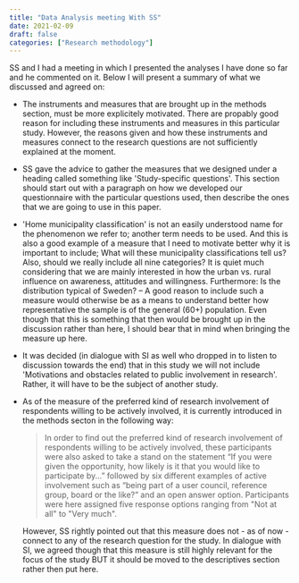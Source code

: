 ```yaml
---
title: "Data Analysis meeting With SS"
date: 2021-02-09
draft: false
categories: ["Research methodology"]
---
```


SS and I had a meeting in which I presented the analyses I have done so far and he commented on it. Below I will present a summary of what we discussed and agreed on:

* The instruments and measures that are brought up in the methods section, must be more explicitely motivated. There are propably good reason for including these instruments and measures in this particular study. However, the reasons given and how these instruments and measures connect to the research questions are not sufficiently explained at the moment.

* SS gave the advice to gather the measures that we designed under a heading called something like 'Study-specific questions'. This section should start out with a paragraph on how we developed our questionnaire with the particular questions used, then describe the ones that we are going to use in this paper.

* 'Home municipality classification' is not an easily understood name for the phenomenon we refer to; another term needs to be used. And this is also a good example of a measure that I need to motivate better why it is important to include; What will these municipality classifications tell us? Also, should we really include all nine categories? It is quiet much considering that we are mainly interested in how the urban vs. rural influence on awareness, attitudes and willingness. Furthermore: Is the distribution typical of Sweden? – A good reason to include such a measure would otherwise be as a means to understand better how representative the sample is of the general (60+) population. Even though that this is something that then would be brought up in the discussion rather than here, I should bear that in mind when bringing the measure up here. 

* It was decided (in dialogue with SI as well who dropped in to listen to discussion towards the end) that in this study we will not include 'Motivations and obstacles related to public involvement in research'. Rather, it will have to be the subject of another study.

* As of the measure of the preferred kind of research involvement of respondents willing to be actively involved, it is currently introduced in the methods secton in the following way:

  > In order to find out the preferred kind of research involvement of respondents willing to be actively involved, these participants were also asked to take a stand on the statement “If you were given the opportunity, how likely is it that you would like to participate by...” followed by six different examples of active involvement such as “being part of a user council, reference group, board or the like?” and an open answer option. Participants were here assigned five response options ranging from "Not at all" to "Very much".

  However, SS rightly pointed out that this measure does not - as of now - connect to any of the research question for the study. In dialogue with SI, we agreed though that this measure is still highly relevant for the focus of the study BUT it should be moved to the descriptives section rather then put here.



<!--
3.7 - Måste kolla om att man har fyllt 'Övrigt' här om det verkligen är aktivt deltagande.

- Put "Have you been actively involved.." as a confounder

- Bivariate analysis was skipped. Should it be included? Maybe since it is not so theoretically-driven. With co-variates...
- In an explanatory analysis it could be good

Do a bivariate analysis for each of the predictive variables towards the dependent variable.

Susanne Ullén -- a statistician that can be contacted once I get a grip of the material. She can help has with the validity. Book a meeting with her together with Steven (and Susanne) - book an online meeting with her now. She needs about two weeks notice in advance. Book 1-1.5 hour with her. 

Collinearity analysis
Bivariate analysis


16 februari kl. 9-11 -- skicka Zoom-länk till honom 

Using Multivariate Statistics
Tabachnik & Fidell
-->

